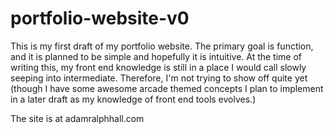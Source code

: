 # portfolio-website-v0

This is my first draft of my portfolio website. The primary goal is function, and it is planned to be simple and hopefully it is intuitive. At the time of writing this, my front end knowledge is still in a place I would call slowly seeping into intermediate. Therefore, I'm not trying to show off quite yet (though I have some awesome arcade themed concepts I plan to implement in a later draft as my knowledge of front end tools evolves.)

The site is at adamralphhall.com
